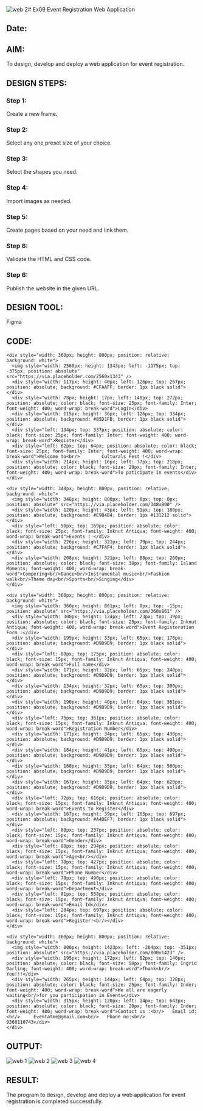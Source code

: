 ![web 2](https://github.com/vishal23000591/Figma/assets/147139719/4767e8dd-19c9-499b-bf97-e8bfc9260d69)# Ex09 Event Registration Web Application
## Date:

## AIM:
To design, develop and deploy a web application for event registration.

## DESIGN STEPS:

### Step 1:
Create a new frame.

### Step 2:
Select any one preset size of your choice.

### Step 3:
Select the shapes you need.

### Step 4:
Import images as needed.

### Step 5:
Create pages based on your need and link them.

### Step 6:

Validate the HTML and CSS code.

### Step 6:

Publish the website in the given URL.

## DESIGN TOOL:
Figma

## CODE:
```
<div style="width: 360px; height: 800px; position: relative; background: white">
  <img style="width: 2560px; height: 1343px; left: -1175px; top: -375px; position: absolute" src="https://via.placeholder.com/2560x1343" />
  <div style="width: 117px; height: 40px; left: 126px; top: 267px; position: absolute; background: #CFAAFF; border: 1px black solid"></div>
  <div style="width: 78px; height: 17px; left: 148px; top: 272px; position: absolute; color: black; font-size: 25px; font-family: Inter; font-weight: 400; word-wrap: break-word">Login</div>
  <div style="width: 115px; height: 36px; left: 126px; top: 334px; position: absolute; background: #85D1FB; border: 1px black solid"></div>
  <div style="left: 134px; top: 337px; position: absolute; color: black; font-size: 25px; font-family: Inter; font-weight: 400; word-wrap: break-word">Register</div>
  <div style="left: 62px; top: 64px; position: absolute; color: black; font-size: 25px; font-family: Inter; font-weight: 400; word-wrap: break-word">Welcome to<br/>        Culturals Fest !</div>
  <div style="width: 214px; height: 16px; left: 77px; top: 218px; position: absolute; color: black; font-size: 20px; font-family: Inter; font-weight: 400; word-wrap: break-word">To paticipate in events</div>
</div>
```
```
<div style="width: 348px; height: 800px; position: relative; background: white">
  <img style="width: 348px; height: 800px; left: 0px; top: 0px; position: absolute" src="https://via.placeholder.com/348x800" />
  <div style="width: 120px; height: 43px; left: 51px; top: 180px; position: absolute; background: #E9B4B4; border: 1px #131212 solid"></div>
  <div style="left: 50px; top: 169px; position: absolute; color: black; font-size: 25px; font-family: Inknut Antiqua; font-weight: 400; word-wrap: break-word">Events :-</div>
  <div style="width: 226px; height: 321px; left: 79px; top: 244px; position: absolute; background: #C7FAF4; border: 1px black solid"></div>
  <div style="width: 208px; height: 321px; left: 88px; top: 260px; position: absolute; color: black; font-size: 30px; font-family: Island Moments; font-weight: 400; word-wrap: break-word">Compering<br/>Dance<br/>Instrumental music<br/>Fashion walk<br/>Theme day<br/>Sports<br/>Singing</div>
</div>
```
```
<div style="width: 360px; height: 800px; position: relative; background: white">
  <img style="width: 360px; height: 861px; left: 0px; top: -15px; position: absolute" src="https://via.placeholder.com/360x861" />
  <div style="width: 300px; height: 124px; left: 23px; top: 39px; position: absolute; color: black; font-size: 25px; font-family: Inknut Antiqua; font-weight: 400; word-wrap: break-word">Event Registeration Form :</div>
  <div style="width: 195px; height: 33px; left: 65px; top: 178px; position: absolute; background: #D9D9D9; border: 1px black solid"></div>
  <div style="left: 80px; top: 175px; position: absolute; color: black; font-size: 15px; font-family: Inknut Antiqua; font-weight: 400; word-wrap: break-word">Full name</div>
  <div style="width: 171px; height: 32px; left: 65px; top: 240px; position: absolute; background: #D9D9D9; border: 1px black solid"></div>
  <div style="width: 134px; height: 32px; left: 65px; top: 300px; position: absolute; background: #D9D9D9; border: 1px black solid"></div>
  <div style="width: 196px; height: 40px; left: 64px; top: 361px; position: absolute; background: #D9D9D9; border: 1px black solid"></div>
  <div style="left: 75px; top: 361px; position: absolute; color: black; font-size: 15px; font-family: Inknut Antiqua; font-weight: 400; word-wrap: break-word">Registration Number</div>
  <div style="width: 171px; height: 34px; left: 65px; top: 430px; position: absolute; background: #D9D9D9; border: 1px black solid"></div>
  <div style="width: 184px; height: 41px; left: 65px; top: 490px; position: absolute; background: #D9D9D9; border: 1px black solid"></div>
  <div style="width: 168px; height: 35px; left: 64px; top: 560px; position: absolute; background: #D9D9D9; border: 1px black solid"></div>
  <div style="width: 167px; height: 35px; left: 64px; top: 620px; position: absolute; background: #D9D9D9; border: 1px black solid"></div>
  <div style="left: 72px; top: 616px; position: absolute; color: black; font-size: 15px; font-family: Inknut Antiqua; font-weight: 400; word-wrap: break-word">Events to Register</div>
  <div style="width: 167px; height: 39px; left: 165px; top: 697px; position: absolute; background: #A4DEF7; border: 1px black solid"></div>
  <div style="left: 80px; top: 237px; position: absolute; color: black; font-size: 15px; font-family: Inknut Antiqua; font-weight: 400; word-wrap: break-word">Gender</div>
  <div style="left: 80px; top: 294px; position: absolute; color: black; font-size: 15px; font-family: Inknut Antiqua; font-weight: 400; word-wrap: break-word">Age<br/></div>
  <div style="left: 78px; top: 427px; position: absolute; color: black; font-size: 15px; font-family: Inknut Antiqua; font-weight: 400; word-wrap: break-word">Phone Number</div>
  <div style="left: 78px; top: 490px; position: absolute; color: black; font-size: 15px; font-family: Inknut Antiqua; font-weight: 400; word-wrap: break-word">Department</div>
  <div style="left: 81px; top: 558px; position: absolute; color: black; font-size: 15px; font-family: Inknut Antiqua; font-weight: 400; word-wrap: break-word">Email Id</div>
  <div style="left: 204px; top: 697px; position: absolute; color: black; font-size: 15px; font-family: Inknut Antiqua; font-weight: 400; word-wrap: break-word">Register!<br/></div>
</div>
```
```
<div style="width: 360px; height: 800px; position: relative; background: white">
  <img style="width: 800px; height: 1423px; left: -264px; top: -351px; position: absolute" src="https://via.placeholder.com/800x1423" />
  <div style="width: 195px; height: 172px; left: 82px; top: 140px; position: absolute; color: black; font-size: 50px; font-family: Ingrid Darling; font-weight: 400; word-wrap: break-word">Thank<br/>        You!!!</div>
  <div style="width: 265px; height: 144px; left: 64px; top: 328px; position: absolute; color: black; font-size: 25px; font-family: Inder; font-weight: 400; word-wrap: break-word">We all are eagerly waiting<br/>for you participation in Events</div>
  <div style="width: 315px; height: 120px; left: 14px; top: 643px; position: absolute; color: black; font-size: 20px; font-family: Inder; font-weight: 400; word-wrap: break-word">Contact us :<br/>   Email id:<br/>     Eventatme@gmail.com<br/>   Phone no:<br/>     9360110743</div>
</div>
```

## OUTPUT:
![web 1](https://github.com/vishal23000591/Figma/assets/147139719/b7327677-a295-4c73-acc9-af397e0af5d3)
![web 2](https://github.com/vishal23000591/Figma/assets/147139719/ac5986ef-cb81-4340-9526-ce20f8ca4244)
![web 3](https://github.com/vishal23000591/Figma/assets/147139719/48ac1da7-258e-4f0b-8e40-a23be2687acb)
![web 4](https://github.com/vishal23000591/Figma/assets/147139719/02dd227b-da69-4618-8c3c-dc04a16c7f05)



## RESULT:
The program to design, develop and deploy a web application for event registration is completed successfully.
